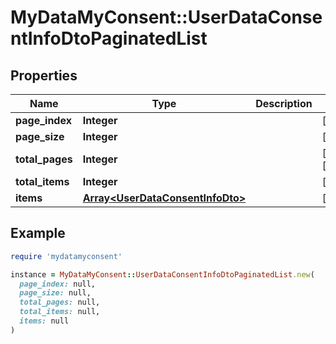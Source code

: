 # MyDataMyConsent::UserDataConsentInfoDtoPaginatedList

## Properties

| Name | Type | Description | Notes |
| ---- | ---- | ----------- | ----- |
| **page_index** | **Integer** |  | [optional] |
| **page_size** | **Integer** |  | [optional] |
| **total_pages** | **Integer** |  | [optional][readonly] |
| **total_items** | **Integer** |  | [optional] |
| **items** | [**Array&lt;UserDataConsentInfoDto&gt;**](UserDataConsentInfoDto.md) |  | [optional] |

## Example

```ruby
require 'mydatamyconsent'

instance = MyDataMyConsent::UserDataConsentInfoDtoPaginatedList.new(
  page_index: null,
  page_size: null,
  total_pages: null,
  total_items: null,
  items: null
)
```

